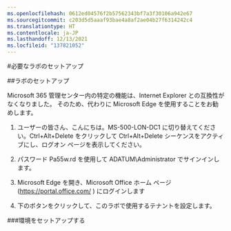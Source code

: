 ```yaml
---
ms.openlocfilehash: 0612ed04576f2b57562343bf7a3f30106a942e67
ms.sourcegitcommit: c203d5d5aaaf93bae4a8af2ae04b27f6314242c4
ms.translationtype: HT
ms.contentlocale: ja-JP
ms.lasthandoff: 12/13/2021
ms.locfileid: "137821052"
---
```

#<a name="required-lab-setup"></a>必要なラボのセットアップ

##<a name="lab-setup"></a>ラボのセットアップ

Microsoft 365 管理センター内の特定の機能は、Internet Explorer との互換性がなくなりました。 そのため、代わりに Microsoft Edge を使用することをお勧めします。

1. ユーザーの皆さん、こんにちは。MS-500-LON-DC1 に切り替えてください。Ctrl+Alt+Delete をクリックして Ctrl+Alt+Delete シーケンスをアクティブにし、ログオン ページを表示してください。

2. パスワード Pa55w.rd を使用して ADATUM\Administrator でサインインします。

3. Microsoft Edge を開き、Microsoft Office ホーム ページ (https://portal.office.com/ ) にログインします

4. 下のボタンをクリックして、このラボで使用するテナントを設定します。

###<a name="setup-environment"></a>環境をセットアップする

